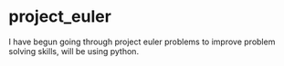 # project_euler

I have begun going through project euler problems to improve problem solving skills, will be using python.
